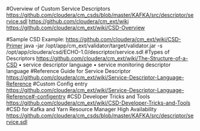#Overview of Custom Service Descriptors
https://github.com/cloudera/cm_csds/blob/master/KAFKA/src/descriptor/service.sdl
https://github.com/cloudera/cm_ext/wiki
https://github.com/cloudera/cm_ext/wiki/CSD-Overview

#Sample CSD
Example: https://github.com/cloudera/cm_ext/wiki/CSD-Primer
java -jar /opt/app/cm_ext/validator/target/validator.jar -s /opt/app/cloudera/csd/ECHO-1.0/descriptor/service.sdl
#Types of Descriptors
https://github.com/cloudera/cm_ext/wiki/The-Structure-of-a-CSD
•	service descriptor language
•	service monitoring descriptor language
#Reference Guide for Service Descriptor
https://github.com/cloudera/cm_ext/wiki/Service-Descriptor-Language-Reference
#Custom Config entry
https://github.com/cloudera/cm_ext/wiki/Service-Descriptor-Language-Reference#-configentry
#CSD Developer Tricks and Tools
https://github.com/cloudera/cm_ext/wiki/CSD-Developer-Tricks-and-Tools
#CSD for Kafka and Yarn Resource Manager High Availability
https://github.com/cloudera/cm_csds/blob/master/KAFKA/src/descriptor/service.sdl
